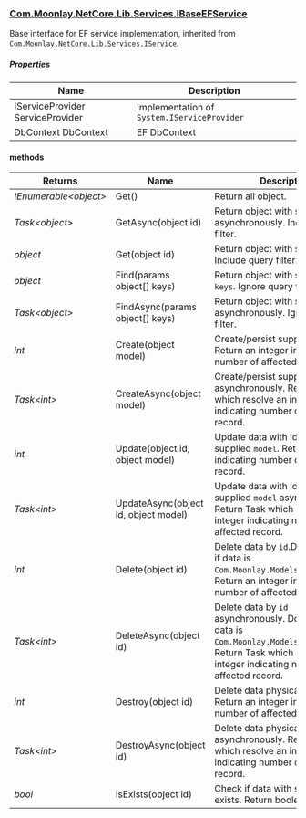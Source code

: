### [Com.Moonlay.NetCore.Lib.Services.IBaseEFService]
Base interface for EF service implementation, inherited from [`Com.Moonlay.NetCore.Lib.Services.IService`][Com.Moonlay.NetCore.Lib.docs.IService].


##### Properties

|Name								| Description|
|---								| ---|
|IServiceProvider ServiceProvider	| Implementation of `System.IServiceProvider`|
|DbContext DbContext				| EF DbContext |


#### methods

|Returns				| Name									| Description |
|---					| ---									| --------    |
|*IEnumerable\<object>*	| Get()									| Return all object. |
|*Task\<object>*		| GetAsync(object id)					| Return object with specified `id` asynchronously. Include query filter.|
|*object*				| Get(object id)						| Return object with specified `id`. Include query filter.|
|*object*				| Find(params object[] keys)			| Return object with specified `keys`. Ignore query filter.|
|*Task\<object>*		| FindAsync(params object[] keys)		| Return object with specified `keys` asynchronously. Ignore query filter.|
|*int*					| Create(object model)					| Create/persist supplied `object`. Return an integer indicating number of affected record. |
|*Task\<int>*			| CreateAsync(object model)				| Create/persist supplied `object` asynchronously. Return Task which resolve an integer indicating number of affected record. |
|*int*					| Update(object id, object model)		| Update data with id `id` with supplied `model`. Return an integer indicating number of affected record. |
|*Task\<int>*			| UpdateAsync(object id, object model)	| Update data with id `id` with supplied `model` asynchronously. Return Task which resolve an integer indicating number of affected record. |
|*int*					| Delete(object id)						| Delete data by `id`.Do soft delete if data is `Com.Moonlay.Models.ISoftEntity`. Return an integer indicating number of affected record. |
|*Task\<int>*			| DeleteAsync(object id)				| Delete data by `id` asynchronously. Do soft delete if data is `Com.Moonlay.Models.ISoftEntity`. Return Task which resolve an integer indicating number of affected record. |
|*int*					| Destroy(object id)					| Delete data physically by `id`. Return an integer indicating number of affected record. |
|*Task\<int>*			| DestroyAsync(object id)				| Delete data physically by `id` asynchronously. Return Task which resolve an integer indicating number of affected record. |
|*bool*					| IsExists(object id)					| Check if data with specified `id` exists. Return boolean. |





[Com.Moonlay.NetCore.Lib.docs.IService]: ./Com.Moonlay.NetCore.Lib/docs/Com.Moonlay.NetCore.Lib.Services.IBaseEFService.md
[Com.Moonlay.NetCore.Lib.Services.IBaseEFService]: ./Com.Moonlay.NetCore.Lib/Services/IBaseEFService.cs